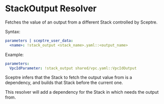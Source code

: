 # StackOutput Resolver

Fetches the value of an output from a different Stack controlled by Sceptre.

Syntax:

```yaml
parameters | sceptre_user_data:
  <name>: !stack_output <stack_name>.yaml::<output_name>
```

Example:

```yaml
parameters:
  VpcIdParameter: !stack_output shared/vpc.yaml::VpcIdOutput
```

Sceptre infers that the Stack to fetch the output value from is a dependency,
and builds that Stack before the current one.

This resolver will add a dependency for the Stack in which needs the output
from.
